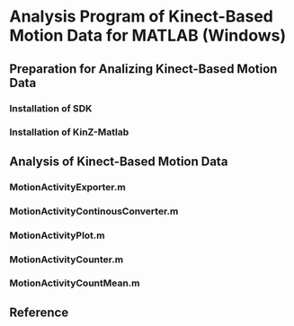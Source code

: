# Analysis Program of Kinect-Based Motion Data for MATLAB (Windows)

## Preparation for Analizing Kinect-Based Motion Data

### Installation of SDK

### Installation of KinZ-Matlab

## Analysis of Kinect-Based Motion Data

### MotionActivityExporter.m

### MotionActivityContinousConverter.m

### MotionActivityPlot.m

### MotionActivityCounter.m

### MotionActivityCountMean.m

## Reference
